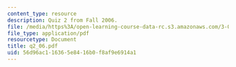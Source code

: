 ```yaml
---
content_type: resource
description: Quiz 2 from Fall 2006.
file: /media/https%3A/open-learning-course-data-rc.s3.amazonaws.com/3-032-mechanical-behavior-of-materials-fall-2007/56d96ac116365e8416b0f8af9e6914a1_q2_06.pdf
file_type: application/pdf
resourcetype: Document
title: q2_06.pdf
uid: 56d96ac1-1636-5e84-16b0-f8af9e6914a1
---
```

